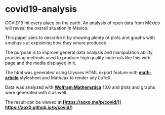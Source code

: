# covid19-analysis

COVID19 hit every place on the earth. An analysis of open data from México will reveal the overall situation in México.

This paper aims to describe it by showing plenty of plots and graphs with emphasis at explaining how they where produced.

The purpose is to improve general data analysis and manipulation ability, practicing methods used to produce high quality materials like this web page and the media displayed in it.

The html was generated using Ulysses HTML export feature with **[ math-article](https://github.com/AOx0/math-article)** stylesheet and MathJax to render any LaTeX.

Data was analyzed with **[Wolfram Mathematica](https://www.wolfram.com/mathematica/)** 13.0 and plots and graphs were generated with it as well.



The result can be viewed at **[https://aoxo.me/p/covid/]( https://aox0.github.io/p/covid/)**
